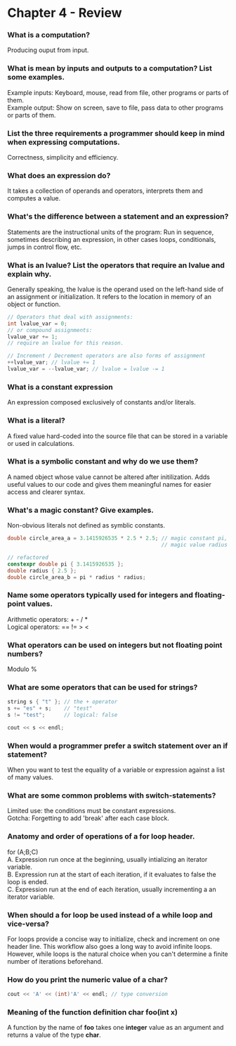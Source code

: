 # Chapter 4 - Review

### What is a computation?
Producing ouput from input.

### What is mean by inputs and outputs to a computation? List some examples.
Example inputs: Keyboard, mouse, read from file, other programs or parts of them.\
Example output: Show on screen, save to file, pass data to other programs or parts of them.

### List the three requirements a programmer should keep in mind when expressing computations.
Correctness, simplicity and efficiency.

### What does an expression do?
It takes a collection of operands and operators, interprets them and computes a value.

### What's the difference between a statement and an expression?
Statements are the instructional units of the program: Run in sequence, sometimes describing an expression, in other cases loops, conditionals, jumps in control flow, etc.

### What is an lvalue? List the operators that require an lvalue and explain why.
Generally speaking, the lvalue is the operand used on the left-hand side of an assignment or initialization. It refers to the location in memory of an object or function.
```c++
// Operators that deal with assignments:
int lvalue_var = 0;
// or compound assignments:
lvalue_var += 1;
// require an lvalue for this reason.

// Increment / Decrement operators are also forms of assignment
++lvalue_var; // lvalue += 1
lvalue_var = --lvalue_var; // lvalue = lvalue -= 1
```

### What is a constant expression
An expression composed exclusively of constants and/or literals.

### What is a literal?
A fixed value hard-coded into the source file that can be stored in a variable or used in calculations.

### What is a symbolic constant and why do we use them?
A named object whose value cannot be altered after initilization. Adds useful values to our code and gives them meaningful names for easier access and clearer syntax.

### What's a magic constant? Give examples.
Non-obvious literals not defined as symblic constants.
```c++
double circle_area_a = 3.1415926535 * 2.5 * 2.5; // magic constant pi,
                                                 // magic value radius

// refactored
constexpr double pi { 3.1415926535 };
double radius { 2.5 };
double circle_area_b = pi * radius * radius;
```

### Name some operators typically used for integers and floating-point values.
Arithmetic operators: + - / *\
Logical operators: == != > <

### What operators can be used on integers but not floating point numbers?
Modulo %

### What are some operators that can be used for strings?
```c++
string s { "t" }; // the + operator
s += "es" + s;    // "test"
s != "test";      // logical: false

cout << s << endl;
```

### When would a programmer prefer a switch statement over an if statement?
When you want to test the equality of a variable or expression against a list of many values.

### What are some common problems with switch-statements?
Limited use: the conditions must be constant expressions.\
Gotcha: Forgetting to add 'break' after each case block.

### Anatomy and order of operations of a for loop header.
for (A;B;C)\
A. Expression run once at the beginning, usually intializing an iterator variable.\
B. Expression run at the start of each iteration, if it evaluates to false the loop is ended.\
C. Expression run at the end of each iteration, usually incrementing a an iterator variable.

### When should a for loop be used instead of a while loop and vice-versa?
For loops provide a concise way to initialize, check and increment on one header line. This workflow also goes a long way to avoid infinite loops. However, while loops is the natural choice when you can't determine a finite number of iterations beforehand.

### How do you print the numeric value of a char?
```c++
cout << 'A' << (int)'A' << endl; // type conversion
```

### Meaning of the function definition char foo(int x)
A function by the name of __foo__ takes one __integer__ value as an argument and returns a value of the type __char__.

